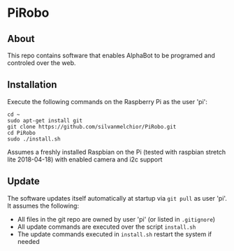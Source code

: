 # PiRobo

## About

This repo contains software that enables AlphaBot to be programed and controled over the web.

## Installation

Execute the following commands on the Raspberry Pi as the user 'pi':

```
cd ~
sudo apt-get install git
git clone https://github.com/silvanmelchior/PiRobo.git
cd PiRobo
sudo ./install.sh
```

Assumes a freshly installed Raspbian on the Pi (tested with raspbian stretch lite 2018-04-18) with enabled camera and i2c support

## Update

The software updates itself automatically at startup via `git pull` as user 'pi'. It assumes the following:
* All files in the git repo are owned by user 'pi' (or listed in `.gitignore`)
* All update commands are executed over the script `install.sh`
* The update commands executed in `install.sh` restart the system if needed

